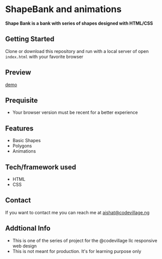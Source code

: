 # ShapeBank and animations

**Shape Bank is a bank with series of shapes designed with HTML/CSS**

## Getting Started

Clone or download this repository and run with a local server of open `index.html` with your favorite browser

## Preview

[demo]()

## Prequisite

- Your browser version must be recent for a better experience

## Features

- Basic Shapes
- Polygons
- Animations

## Tech/framework used

- HTML
- CSS

## Contact

If you want to contact me you can reach me at aishat@codevillage.ng

## Addtional Info

- This is one of the series of project for the @codevillage llc responsive web design
- This is not meant for production. It's for learning purpose only
